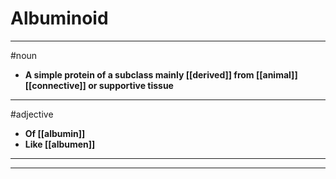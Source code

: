 # Albuminoid
---
#noun
- **A simple protein of a subclass mainly [[derived]] from [[animal]] [[connective]] or supportive tissue**
---
#adjective
- **Of [[albumin]]**
- **Like [[albumen]]**
---
---

